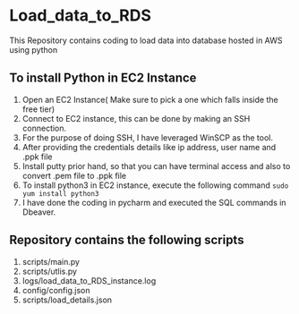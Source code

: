 # Load_data_to_RDS
This Repository contains coding to load data into database hosted in AWS using python


## To install Python in EC2 Instance
1. Open an EC2 Instance( Make sure to pick a one which falls inside the free tier)
2. Connect to EC2 instance, this can be done by making an SSH connection.
3. For the purpose of doing SSH, I have leveraged WinSCP as the tool.
4. After providing the credentials details like ip address, user name and .ppk file
5. Install putty prior hand, so that you can have terminal access and also to convert .pem file to .ppk file
6. To install python3 in EC2 instance, execute the following command
`sudo yum install python3`
7. I have done the coding in pycharm and executed the SQL commands in Dbeaver.

## Repository contains the following scripts
1. scripts/main.py
2. scripts/utlis.py
3. logs/load_data_to_RDS_instance.log
4. config/config.json
5. scripts/load_details.json  